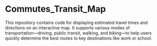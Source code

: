 # Commutes_Transit_Map
This repository contains code for displaying estimated travel times and directions on an interactive map. It supports various modes of transportation—driving, public transit, walking, and biking—to help users quickly determine the best routes to key destinations like work or school.

